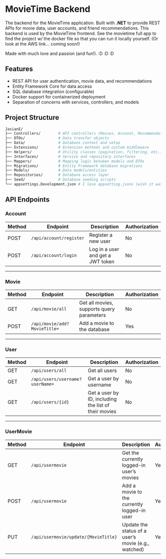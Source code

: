 # MovieTime Backend

The backend for the MovieTime application. Built with **.NET** to provide REST APIs for movie data, user accounts, and friend recommendations. This backend is used by the MovieTime frontend. See the movietime full app to find the project w/ the docker file so that you can run it locally yourself. (Or look at the AWS link... coming soon!)

Made with much love and passion (and fun!). :D :D :D

## Features
- REST API for user authentication, movie data, and recommendations
- Entity Framework Core for data access
- SQL database integration (configurable)
- Docker support for containerized deployment
- Separation of concerns with services, controllers, and models

## Project Structure
```bash
JasianE/
├── Controllers/        # API controllers (Movies, Account, Recommendations, etc.)
├── DTOs/               # Data transfer objects
├── Data/               # Database context and setup
├── Extensions/         # Extension methods and custom middleware
├── Helpers/            # Utility classes (pagination, filtering, etc.)
├── Interfaces/         # Service and repository interfaces
├── Mappers/            # Mapping logic between models and DTOs
├── Migrations/         # Entity Framework database migrations
├── Models/             # Data models/entities
├── Repositories/       # Database access layer
├── Seed/               # Database seeding scripts
└── appsettings.Development.json # I love appsetting.jsons (wish it was a package.json, mfw .NEt doesn't use package .json but a .dll file :( --> my npm package manager heart
```
## API Endpoints

### Account

| Method | Endpoint                 | Description                       | Authorization |
|--------|-------------------------|-----------------------------------|---------------|
| POST   | `/api/account/register`  | Register a new user               | No            |
| POST   | `/api/account/login`     | Log in a user and get a JWT token | No            |

---

### Movie

| Method | Endpoint                          | Description                                 | Authorization |
|--------|----------------------------------|---------------------------------------------|---------------|
| GET    | `/api/movie/all`                 | Get all movies, supports query parameters  | No            |
| POST   | `/api/movie/add?MovieTitle=`     | Add a movie to the database                 | Yes           |

---

### User

| Method | Endpoint                                 | Description                                                | Authorization |
|--------|-----------------------------------------|------------------------------------------------------------|---------------|
| GET    | `/api/users/all`                         | Get all users                                             | No            |
| GET    | `/api/users/username?userName=`         | Get a user by username                                     | No            |
| GET    | `/api/users/{id}`                        | Get a user by ID, including the list of their movies     | No            |

---

### UserMovie

| Method | Endpoint                                     | Description                                           | Authorization |
|--------|---------------------------------------------|-------------------------------------------------------|---------------|
| GET    | `/api/usermovie`                            | Get the currently logged-in user’s movies           | Yes           |
| POST   | `/api/usermovie`                            | Add a movie to the currently logged-in user         | Yes           |
| PUT    | `/api/usermovie/update/{MovieTitle}`       | Update the status of a user’s movie (e.g., watched)| Yes           |


